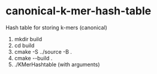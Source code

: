 # canonical-k-mer-hash-table
Hash table for storing k-mers (canonical)

1. mkdir build
2. cd build
3. cmake -S ../source -B .
4. cmake --build .
5. ./KMerHashtable (with arguments)
